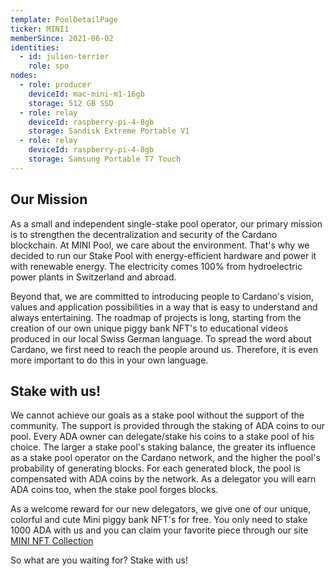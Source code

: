 ```yaml
---
template: PoolDetailPage
ticker: MINI1
memberSince: 2021-06-02
identities:
  - id: julien-terrier
    role: spo
nodes:
  - role: producer
    deviceId: mac-mini-m1-16gb
    storage: 512 GB SSD
  - role: relay
    deviceId: raspberry-pi-4-8gb
    storage: Sandisk Extreme Portable V1
  - role: relay
    deviceId: raspberry-pi-4-8gb
    storage: Samsung Portable T7 Touch
---
```


## Our Mission

As a small and independent single-stake pool operator, our primary mission is to strengthen the decentralization and security of the Cardano blockchain. At MINI Pool, we care about the environment. That's why we decided to run our Stake Pool with energy-efficient hardware and power it with renewable energy. The electricity comes 100% from hydroelectric power plants in Switzerland and abroad.

Beyond that, we are committed to introducing people to Cardano's vision, values and application possibilities in a way that is easy to understand and always entertaining. The roadmap of projects is long, starting from the creation of our own unique piggy bank NFT's to educational videos produced in our local Swiss German language. To spread the word about Cardano, we first need to reach the people around us. Therefore, it is even more important to do this in your own language.

## Stake with us!

We cannot achieve our goals as a stake pool without the support of the community. The support is provided through the staking of ADA coins to our pool. Every ADA owner can delegate/stake his coins to a stake pool of his choice. The larger a stake pool's staking balance, the greater its influence as a stake pool operator on the Cardano network, and the higher the pool's probability of generating blocks. For each generated block, the pool is compensated with ADA coins by the network. As a delegator you will earn ADA coins too, when the stake pool forges blocks.

As a welcome reward for our new delegators, we give one of our unique, colorful and cute Mini piggy bank NFT's for free. You only need to stake 1000 ADA with us and you can claim your favorite piece through our site [MINI NFT Collection](https://www.adaministake.com/services-9)

So what are you waiting for? Stake with us!
